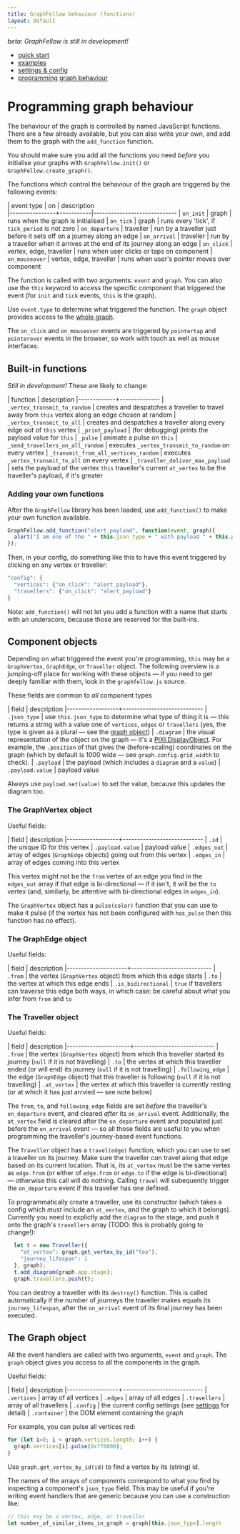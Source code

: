 ```yaml
---
title: GraphFellow behaviour (functions)
layout: default
---
```


_beta: GraphFellow is still in development!_

* [quick start](index)
* [examples](examples)
* [settings & config](settings)
* [programming graph behaviour](behaviour)

# Programming graph behaviour


The behaviour of the graph is controlled by named JavaScript functions. There
are a few already available, but you can also write your own, and add them to
the graph with the `add_function` function.

You should make sure you add all the functions you need _before_ you initialise
your graphs with `GraphFellow.init()` or `GraphFellow.create_graph()`.

The functions which control the behaviour of the graph are triggered by the
following events:

| event type     | on        | description          
|----------------+-----------|-----------------------------
| `on_init`      | graph     | runs when the graph is initialised 
| `on_tick`      | graph     | runs every 'tick', if `tick_period` is not zero 
| `on_departure` | traveller | run by a traveller just before it sets off on a journey along an edge
| `on_arrival` | traveller | run by a traveller when it arrives at the end of its journey along an edge
| `on_click`     | vertex, edge, traveller | runs when user clicks or taps on component
| `on_mouseover` | vertex, edge, traveller | runs when user's pointer moves over component

The function is called with two arguments: `event` and `graph`. You can also
use the `this` keyword to access the specific component that triggered the
event (for `init` and `tick` events, `this` is the graph).

Use `event.type` to determine what triggered the function. The `graph` object
provides access to the [whole graph](#the-graph-object).

The `on_click` and `on_mouseover` events are triggered by `pointertap` and
`pointerover` events in the browser, so work with touch as well as mouse
interfaces.

## Built-in functions

_Still in development!_ These are likely to change:

| function    | description
|-------------+--------------
| `_vertex_transmit_to_random` | creates and despatches a traveller to travel away from `this` vertex along an edge chosen at random 
| `_vertex_transmit_to_all` | creates and despatches a traveller along every edge out of `this` vertex
| `_print_payload` | (for debugging) prints the payload value for `this`
| `_pulse` | animate a pulse on `this`
| `_send_travellers_on_all_random` | executes `_vertex_transmit_to_random` on every vertex
| `_transmit_from_all_vertices_random` | executes `_vertex_transmit_to_all` on every vertex
| `_traveller_deliver_max_payload` | sets the payload of the vertex `this` traveller's current `at_vertex` to be the traveller's payload, if it's greater

### Adding your own functions

After the `GraphFellow` library has been loaded, use `add_function()` to make
your own function available.

```javascript
GraphFellow.add_function("alert_payload", function(event, graph){
  alert("I am one of the " + this.json_type + " with payload " + this.payload.value);
});
```

Then, in your config, do something like this to have this event triggered by
clicking on any vertex or traveller:

```javascript
"config": {
  "vertices": {"on_click": "alert_payload"},
  "travellers": {"on_click": "alert_payload"}
}

```

Note: `add_function()` will not let you add a function with a name that starts
with an underscore, because those are reserved for the built-ins.


## Component objects

Depending on what triggered the event you're programming, `this` may be a
`GraphVertex`, `GraphEdge`, or `Traveller` object. The following overview is a
jumping-off place for working with these objects — if you need to get deeply
familiar with them, look in the `graphfellow.js` source.

These fields are common to _all_ component types

| field            | description
|------------------+----------------------------
| `.json_type`     | use `this.json_type` to determine what type of thing it is — this returns a string with a value one of `vertices`, `edges` or `travellers` (yes, the type is given as a plural — see the [graph object](#the-graph-object))
| `.diagram`        | the visual representation of the object on the graph — it's a [PIXI.DisplayObject](https://pixijs.download/dev/docs/PIXI.DisplayObject.html). For example, the `.position` of that gives the (before-scaling) coordinates on the graph (which by default is 1000 wide — see `graph.config.grid_width` to check).
| `.payload`       | the payload (which includes a `diagram` and a `value`)
| `.payload.value` | payload value

Always use `payload.set(value)` to set the value, because this updates the diagram too.


### The GraphVertex object

Useful fields:

| field            | description
|------------------+----------------------------
| `.id`             | the unique ID for this vertex
| `.payload.value` | payload value
| `.edges_out`     | array of edges (`GraphEdge` objects) going out from this vertex
| `.edges_in`      | array of edges coming into this vertex

This vertex might not be the `from` vertex of an edge you find in the
`edges_out` array if that edge is bi-directional — if it isn't, it will be the
`to` vertex (and, similarly, be attentive with bi-directional edges in
`edges_in`).

The `GraphVertex` object has a `pulse(color)` function that you can use to make
it pulse (if the vertex has not been configured with `has_pulse` then this
function has no effect).


### The GraphEdge object

Useful fields:

| field               | description
|---------------------+----------------------------
| `.from`             | the vertex (`GraphVertex` object) from which this edge starts
| `.to`               | the vertex at which this edge ends
| `.is_bidirectional` | `true` if travellers can traverse this edge both ways, in which case: be careful about what you infer from `from` and `to`

### The Traveller object

Useful fields:

| field                | description
|----------------------+----------------------------
| `.from`              | the vertex (`GraphVertex` object) from which this traveller started its journey (`null` if it is not travelling)
| `.to`                | the vertex at which this traveller ended (or will end) its journey (`null` if it is not travelling)
| `.following_edge`    | the edge (`GraphEdge` object) that this traveller is following (`null` if it is not travelling)
| `.at_vertex`         | the vertex at which this traveller is currently resting (or at which it has just arrvied — see note below)

The `from`, `to`, and `following_edge` fields are set _before_ the traveller's
`on_departure` event, and cleared _after_ its `on_arrival` event. Additionally,
the `at_vertex` field is cleared after the `on_departure` event and populated
just before the `on_arrival` event — so all those fields are useful to you when
programming the traveller's journey-based event functions.

The `Traveller` object has a `travel(edge)` function, which you can use to set
a traveller on its journey. Make sure the traveller _can_ travel along that
edge based on its current location. That is, its `at_vertex` must be the same
vertex as `edge.from` (or either of `edge.from` or `edge.to` if the edge is
bi-directional) — otherwise this call will do nothing. Calling `travel` will
subequently trigger the `on_departure` event if this traveller has one defined.

To programmatically create a traveller, use its constructor (which takes a
config which _must_ include an `at_vertex`, and the graph to which it belongs).
Currently you need to explictly add the `diagram` to the stage, and push it
onto the graph's `travellers` array (TODO: this is probably going to change!):

```javascript
  let t = new Traveller({
    "at_vertex": graph.get_vertex_by_id("foo"), 
    "journey_lifespan": 1
  }, graph);
  t.add_diagram(graph.app.stage);
  graph.travellers.push(t);
```

You can destroy a traveller with its `destroy()` function. This is called
automatically if the number of journeys the traveller makes equals its
`journey_lifespan`, after the `on_arrival` event of its final journey has been
executed.


## The Graph object

All the event handlers are called with two arguments, `event` and `graph`. The
`graph` object gives you access to all the components in the graph.

Useful fields:

| field            | description
|------------------+----------------------------
| `.vertices`      | array of all vertices
| `.edges`         | array of all edges
| `.travellers`    | array of all travellers
| `.config`        | the current config settings (see [settings](settings) for detail)
| `.container`     | the DOM element containing the graph

For example, you can pulse all vertices red:

```javascript
for (let i=0; i < graph.vertices.length; i++) {
  graph.vertices[i].pulse(0xff0000);
}
```

Use `graph.get_vertex_by_id(id)` to find a vertex by its (string) id.

The names of the arrays of components correspond to what you find by inspecting
a component's `json_type` field. This may be useful if you're writing event
handlers that are generic because you can use a construction like:

```javascript
// this may be a vertex, edge, or traveller
let number_of_similar_items_in_graph = graph[this.json_type].length
```

